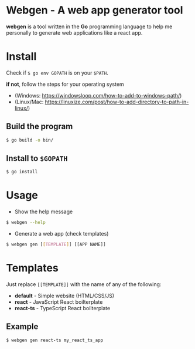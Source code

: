 # Webgen - A web app generator tool
**webgen** is a tool written in the **Go** programming language to help me personally to generate web applications like a react app.

# Install
Check if `$ go env GOPATH` is on your `$PATH`.

**if not**, follow the steps for your operating system
- (Windows: https://windowsloop.com/how-to-add-to-windows-path/)
- (Linux/Mac: https://linuxize.com/post/how-to-add-directory-to-path-in-linux/)


## Build the program
```sh
$ go build -o bin/
```
## Install to `$GOPATH`
```sh
$ go install
```


# Usage
- Show the help message
```sh
$ webgen --help
```
- Generate a web app (check templates)
```sh
$ webgen gen [[TEMPLATE]] [[APP NAME]]
```

# Templates
Just replace `[[TEMPLATE]]` with the name of any of the following:
-  **default**  - Simple website (HTML/CSS/JS)
-  **react**  - JavaScript React boilterplate
-  **react-ts**  - TypeScript React boilterplate

## Example
```sh
$ webgen gen react-ts my_react_ts_app
```